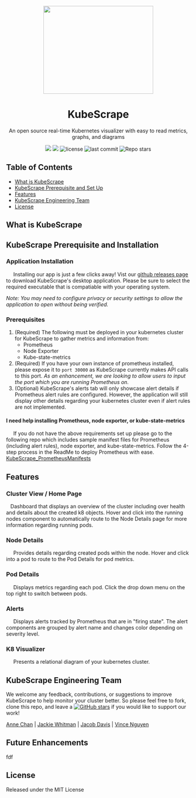<p align="center">
 <img src="https://i.imgur.com/763iZTq.jpg" width="300" height="240"></p>
<h1 align="center"><strong>KubeScrape</strong></h1>

<p align="center">An open source real-time Kubernetes visualizer with easy to read metrics, graphs, and diagrams </p>

<p align="center">
  <img src="https://img.shields.io/badge/PRs-welcome-brightgreen.svg?style=flat"/>
  <img src="https://img.shields.io/badge/contributions-welcome-brightgreen.svg?style=flat"/>
  <img alt="license" src="https://img.shields.io/github/license/oslabs-beta/KubeScrape?color=%2357d3af">
  <img alt="last commit" src="https://img.shields.io/github/last-commit/oslabs-beta/KubeScrape?color=%2357d3af">
  <img alt="Repo stars" src="https://img.shields.io/github/stars/oslabs-beta/KubeScrape?logoColor=%2334495e&style=social"> 
</p>

## Table of Contents 

* [What is KubeScrape](#KubeScrape)
* [KubeScrape Prerequisite and Set Up](#setUp)
* [Features](#feature)
* [KubeScrape Engineering Team ](#team)
* [License](#license)

## What is KubeScrape 

## KubeScrape Prerequisite and Installation
### Application Installation
&nbsp;&nbsp;&nbsp;&nbsp; Installing our app is just a few clicks away! Vist our [github releases page](URL) to download KubeScrape's desktop application. Please be sure to select the required executable that is compatiable with your operating system.

*Note: You may need to configure privacy or security settings to allow the application to open without being verified.*

### Prerequisites
1. (Required) The following must be deployed in your kubernetes cluster for KubeScrape to gather metrics and information from:
   - Prometheus 
   - Node Exporter
   - Kube-state-metrics
2. (Required) If you have your own instance of prometheus installed, please expose it to `port 30000` as KubeScrape currently makes API calls to this port. *As an enhancement, we are looking to allow users to input the port which you are running Prometheus on.*
3. (Optional) KubeScrape's alerts tab will only showcase alert details if Prometheus alert rules are configured. However, the application will still display other details regarding your kubernetes cluster even if alert rules are not implemented.
  
#### I need help installing Prometheus, node exporter, or kube-state-metrics
&nbsp;&nbsp;&nbsp;&nbsp; If you do not have the above requirements set up please go to the following repo which includes sample manifest files for Prometheus (including alert rules), node exporter, and kube-state-metrics. Follow the 4-step process in the ReadMe to deploy Prometheus with ease. 
   [KubeScrape_PrometheusManifests](https://github.com/annechanchan/KubeScrape_PrometheusManifests#kubescrape_prometheusmanifests-overview)  

## Features
### Cluster View / Home Page
&nbsp;&nbsp; Dashboard that displays an overview of the cluster including over health and details about the created k8 objects. Hover and click into the running nodes component to automatically route to the Node Details page for more information regarding running pods. 

<gif>

### Node Details
&nbsp;&nbsp;&nbsp;&nbsp; Provides details regarding created pods within the node. Hover and click into a pod to route to the Pod Details for pod metrics.
 
### Pod Details
&nbsp;&nbsp;&nbsp;&nbsp; Displays metrics regarding each pod. Click the drop down menu on the top right to switch between pods.
 
### Alerts 
&nbsp;&nbsp;&nbsp;&nbsp; Displays alerts tracked by Prometheus that are in "firing state". The alert components are grouped by alert name and changes color depending on severity level. 
 
### K8 Visualizer 
&nbsp;&nbsp;&nbsp;&nbsp; Presents a relational diagram of your kubernetes cluster. 

## KubeScrape Engineering Team 
We welcome any feedback, contributions, or suggestions to improve KubeScrape to help monitor your cluster better. So please feel free to fork, clone this repo, and
leave a [![GitHub stars](https://img.shields.io/github/stars/oslabs-beta/KubeScrape?style=social&label=Star&)](https://github.com/oslabs-beta/KubeScrape/) if you would like to support our work!
 
[Anne Chan](https://github.com/annechanchan) | [Jackie Whitman](https://github.com/jackiewhitworth) | [Jacob Davis](https://github.com/JacobDDavis) | [Vince Nguyen](https://github.com/ntgv93)

## Future Enhancements
fdf
 
## License
Released under the MIT License
